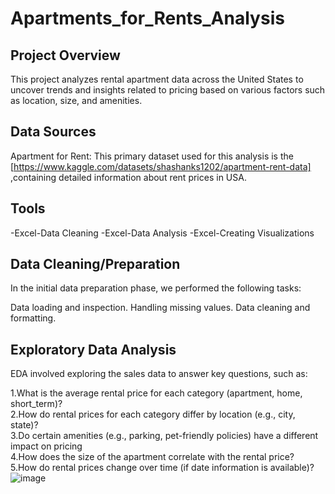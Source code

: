 # Apartments_for_Rents_Analysis

## Project Overview
This project analyzes rental apartment data across the United States to uncover trends and insights related to pricing based on various factors such as location, size, and amenities.

## Data Sources
Apartment for Rent: This primary dataset used for this analysis is the [https://www.kaggle.com/datasets/shashanks1202/apartment-rent-data] ,containing detailed information about rent prices in USA.

## Tools
-Excel-Data Cleaning
-Excel-Data Analysis
-Excel-Creating Visualizations

## Data Cleaning/Preparation
In the initial data preparation phase, we performed the following tasks:

Data loading and inspection.
Handling missing values.
Data cleaning and formatting.

## Exploratory Data Analysis
EDA involved exploring the sales data to answer key questions, such as:

1.What is the average rental price for each category (apartment, home, short_term)?									
2.How do rental prices for each category differ by location (e.g., city, state)?									
3.Do certain amenities (e.g., parking, pet-friendly policies) have a different impact on pricing									
4.How does the size of the apartment correlate with the rental price?									
5.How do rental prices change over time (if date information is available)?									
![image](https://github.com/user-attachments/assets/55c7b590-cabe-40fe-884f-33be203c6a86)


